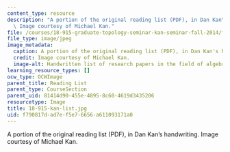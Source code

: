 ```yaml
---
content_type: resource
description: "A portion of the original reading list (PDF), in Dan Kan\u2019s handwriting.\
  \ Image courtesy of Michael Kan."
file: /courses/18-915-graduate-topology-seminar-kan-seminar-fall-2014/f790817dad7ef5e76656a611093171a0_18-915-kan-list.jpg
file_type: image/jpeg
image_metadata:
  caption: A portion of the original reading list (PDF), in Dan Kan's handwriting.
  credit: Image courtesy of Michael Kan.
  image-alt: Handwritten list of research papers in the field of algebraic topology.
learning_resource_types: []
ocw_type: OCWImage
parent_title: Reading List
parent_type: CourseSection
parent_uid: 81414d90-455e-4895-8c60-4619d3435206
resourcetype: Image
title: 18-915-kan-list.jpg
uid: f790817d-ad7e-f5e7-6656-a611093171a0
---
```

A portion of the original reading list (PDF), in Dan Kan’s handwriting. Image courtesy of Michael Kan.

